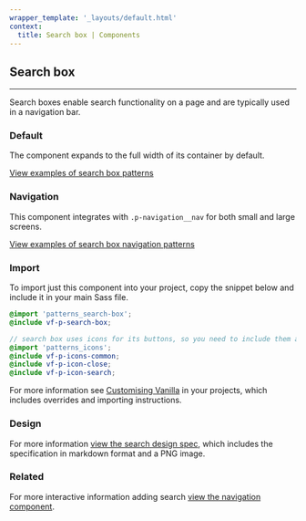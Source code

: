 ```yaml
---
wrapper_template: '_layouts/default.html'
context:
  title: Search box | Components
---
```


## Search box

<hr>

Search boxes enable search functionality on a page and are typically used in a navigation bar.

### Default

The component expands to the full width of its container by default.

<a href="/docs/examples/patterns/search-box/default/" class="js-example">
View examples of search box patterns
</a>

### Navigation

This component integrates with `.p-navigation__nav` for both small and large screens.

<a href="/docs/examples/patterns/search-box/navigation/" class="js-example">
View examples of search box navigation patterns
</a>

### Import

To import just this component into your project, copy the snippet below and include it in your main Sass file.

```scss
@import 'patterns_search-box';
@include vf-p-search-box;

// search box uses icons for its buttons, so you need to include them as well
@import 'patterns_icons';
@include vf-p-icons-common;
@include vf-p-icon-close;
@include vf-p-icon-search;
```

For more information see [Customising Vanilla](/docs/customising-vanilla/) in your projects, which includes overrides and importing instructions.

### Design

For more information [view the search design spec](https://github.com/ubuntudesign/vanilla-design/tree/master/Search), which includes the specification in markdown format and a PNG image.

### Related

For more interactive information adding search [view the navigation component](/patterns/navigation).
